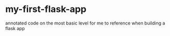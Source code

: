 # my-first-flask-app
annotated code on the most basic level for me to reference when building a flask app
